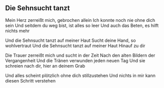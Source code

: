 ## Die Sehnsucht tanzt

Mein Herz zerreißt mich, gebrochen allein
Ich konnte noch nie ohne dich sein
Und seitdem du weg bist, ist alles so leer
Und auch das Beten, es hilft nichts mehr

Und die Sehnsucht tanzt auf meiner Haut
Sucht deine Hand, so wohlvertraut
Und die Sehnsucht tanzt auf meiner Haut
Hinauf zu dir

Die Trauer zerreißt mich und sucht in der Zeit
Nach den alten Bildern der Vergangenheit
Und die Tränen verwunden jeden neuen Tag
Und sie schreien nach dir, hier an deinem Grab

Und alles scheint plötzlich ohne dich stillzustehen
Und nichts in mir kann diesen Schritt verstehen
